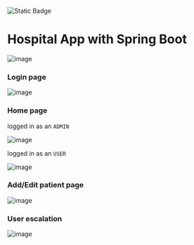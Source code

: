 ![Static Badge](https://img.shields.io/badge/Java-17-orange)

# Hospital App with Spring Boot
![image](https://github.com/m-mourouh/hospital_app/assets/60442896/f44fc111-59c8-4485-943f-4309f721a406)

### Login page 

![image](https://github.com/m-mourouh/hospital_app/assets/60442896/133e623d-4202-41a6-8224-482bbaf2c7f2)

### Home page 

logged in as an `ADMIN`

![image](https://github.com/m-mourouh/hospital_app/assets/60442896/1d80d655-2027-45f1-a206-3c21d590b9d3)

logged in as an `USER` 

![image](https://github.com/m-mourouh/hospital_app/assets/60442896/24ddc978-b1b2-4329-a2d0-d802d5c8ad38)

### Add/Edit patient page

![image](https://github.com/m-mourouh/hospital_app/assets/60442896/11d6196d-5782-49d3-b218-9b56ce7f460e)

### User escalation 

![image](https://github.com/m-mourouh/hospital_app/assets/60442896/d8ef7666-7b46-4514-afc6-e5c61ed20564)
